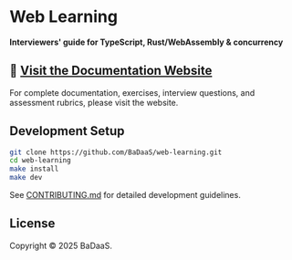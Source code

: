 # Web Learning

**Interviewers' guide for TypeScript, Rust/WebAssembly & concurrency**

## 📖 [Visit the Documentation Website](https://BaDaaS.github.io/web-learning/)

For complete documentation, exercises, interview questions, and assessment
rubrics, please visit the website.

## Development Setup

```bash
git clone https://github.com/BaDaaS/web-learning.git
cd web-learning
make install
make dev
```

See [CONTRIBUTING.md](CONTRIBUTING.md) for detailed development guidelines.

## License

Copyright © 2025 BaDaaS.
